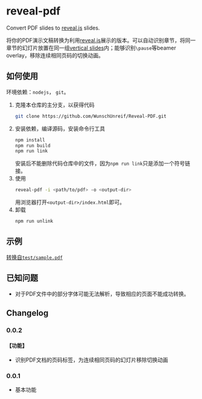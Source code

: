 # reveal-pdf

Convert PDF slides to [reveal.js](https://revealjs.com/) slides.

将你的PDF演示文稿转换为利用[reveal.js](https://revealjs.com/)展示的版本。可以自动识别章节，将同一章节的幻灯片放置在同一组[vertical slides](https://revealjs.com/vertical-slides/)内；能够识别`\pause`等beamer overlay，移除连续相同页码的切换动画。

## 如何使用

环境依赖：`nodejs`， `git`。

1. 克隆本仓库的主分支，以获得代码
    ```bash
    git clone https://github.com/WunschUnreif/Reveal-PDF.git
    ```
2. 安装依赖，编译源码，安装命令行工具
   ```bash
   npm install
   npm run build
   npm run link
   ```
   安装后不能删除代码仓库中的文件，因为`npm run link`只是添加一个符号链接。
3. 使用
   ```bash
   reveal-pdf -i <path/to/pdf> -o <output-dir>
   ```
   用浏览器打开`<output-dir>/index.html`即可。
4. 卸载
    ```bash
    npm run unlink
    ```

## 示例

[转换自`test/sample.pdf`](https://wunschunreif.github.io/Reveal-PDF/)

## 已知问题

- 对于PDF文件中的部分字体可能无法解析，导致相应的页面不能成功转换。

## Changelog

### 0.0.2

#### 【功能】

- 识别PDF文档的页码标签，为连续相同页码的幻灯片移除切换动画

### 0.0.1

- 基本功能
